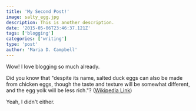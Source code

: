 ```yaml
---
title: 'My Second Post!'
image: salty_egg.jpg
description: This is another description.
date: '2015-05-06T23:46:37.121Z'
tags: ['blogging']
categories: ['writing']
type: 'post'
author: 'Maria D. Campbell'
---
```


Wow! I love blogging so much already.

Did you know that "despite its name, salted duck eggs can also be made from
chicken eggs, though the taste and texture will be somewhat different, and the
egg yolk will be less rich."?
([Wikipedia Link](http://en.wikipedia.org/wiki/Salted_duck_egg))

Yeah, I didn't either.
